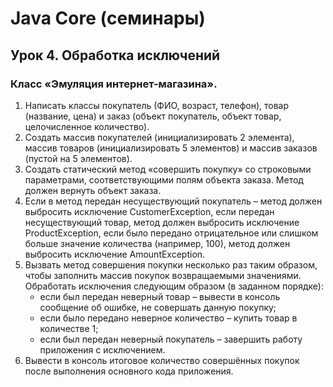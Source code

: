 # Java Core (семинары)
## Урок 4. Обработка исключений
### Класс «Эмуляция интернет-магазина».
1. Написать классы покупатель (ФИО, возраст, телефон), товар (название, цена) и заказ (объект покупатель, объект товар, целочисленное количество).
2. Создать массив покупателей (инициализировать 2 элемента), массив товаров (инициализировать 5 элементов) и массив заказов (пустой на 5 элементов).
3. Создать статический метод «совершить покупку» со строковыми параметрами, соответствующими полям объекта заказа. Метод должен вернуть объект заказа.
4. Если в метод передан несуществующий покупатель – метод должен выбросить исключение CustomerException, если передан несуществующий товар, метод должен выбросить исключение ProductException, если было передано отрицательное или слишком больше значение количества (например, 100), метод должен выбросить исключение AmountException.
5. Вызвать метод совершения покупки несколько раз таким образом, чтобы заполнить массив покупок возвращаемыми значениями. Обработать исключения следующим образом (в заданном порядке):
   - если был передан неверный товар – вывести в консоль сообщение об ошибке, не совершать данную покупку;
   - если было передано неверное количество – купить товар в количестве 1;
   - если был передан неверный покупатель – завершить работу приложения с исключением.
6. Вывести в консоль итоговое количество совершённых покупок после выполнения основного кода приложения.
